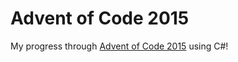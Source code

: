# Advent of Code 2015
My progress through [Advent of Code 2015](https://adventofcode.com/2015) using C#!
